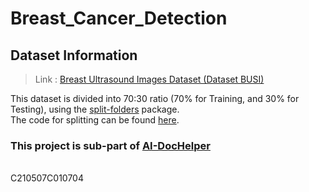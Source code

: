 # Breast_Cancer_Detection

## Dataset Information
> Link : [Breast Ultrasound Images Dataset (Dataset BUSI)](https://scholar.cu.edu.eg/?q=afahmy/pages/dataset)

This dataset is divided into 70:30 ratio (70% for Training, and 30% for Testing), using the [split-folders](https://pypi.org/project/split-folders/) package.
<br>
The code for splitting can be found [here](https://github.com/VikrantShah/Python_Programs/blob/main/Splitting_train_validation_test.py).



### This project is sub-part of [AI-DocHelper](https://github.com/VikrantShah/AI-DocHelper)

<br>
C210507C010704
